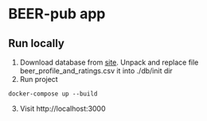 # BEER-pub app

## Run locally

1. Download database from [site](https://www.kaggle.com/datasets/ruthgn/beer-profile-and-ratings-data-set).
   Unpack and replace file beer_profile_and_ratings.csv it into ./db/init dir
2. Run project
```
docker-compose up --build
```
3. Visit http://localhost:3000
